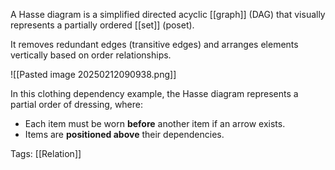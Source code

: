 A Hasse diagram is a simplified directed acyclic [[graph]] (DAG) that visually represents a partially ordered [[set]] (poset). 

It removes redundant edges (transitive edges) and arranges elements vertically based on order relationships.

![[Pasted image 20250212090938.png]]

In this clothing dependency example, the Hasse diagram represents a partial order of dressing, where:

- Each item must be worn **before** another item if an arrow exists.
- Items are **positioned above** their dependencies.

Tags:
[[Relation]]